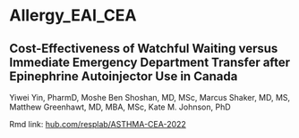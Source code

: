 # Allergy_EAI_CEA
## Cost-Effectiveness of Watchful Waiting versus Immediate Emergency Department Transfer after Epinephrine Autoinjector Use in Canada  

Yiwei Yin, PharmD, Moshe Ben Shoshan, MD, MSc, Marcus Shaker, MD, MS, Matthew Greenhawt, MD, MBA, MSc, Kate M. Johnson, PhD 

Rmd link: [hub.com/resplab/ASTHMA-CEA-2022](https://rpubs.com/yinyiwei/1167328)



